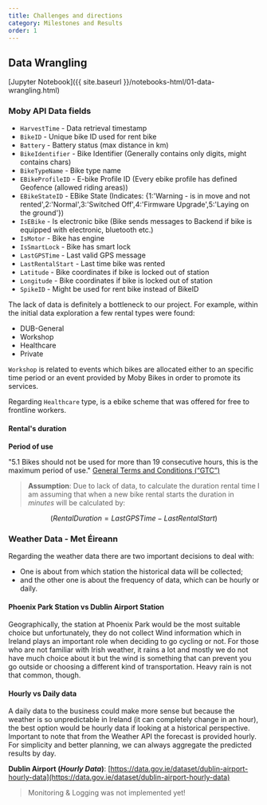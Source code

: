 ```yaml
---
title: Challenges and directions
category: Milestones and Results
order: 1
---
```


## Data Wrangling

[Jupyter Notebook]({{ site.baseurl }}/notebooks-html/01-data-wrangling.html)

### Moby API Data fields

- `HarvestTime` - Data retrieval timestamp
- `BikeID` - Unique bike ID used for rent bike
- `Battery` - Battery status (max distance in km)
- `BikeIdentifier` - Bike Identifier (Generally contains only digits, might contains chars)
- `BikeTypeName` - Bike type name
- `EBikeProfileID` - E-bike Profile ID (Every ebike profile has defined Geofence (allowed riding areas))
- `EBikeStateID` - EBike State (Indicates: {1:'Warning - is in move and not rented',2:'Normal',3:'Switched Off',4:'Firmware Upgrade',5:'Laying on the ground'})
- `IsEBike` - Is electronic bike (Bike sends messages to Backend if bike is equipped with electronic, bluetooth etc.)
- `IsMotor` - Bike has engine
- `IsSmartLock` - Bike has smart lock
- `LastGPSTime` - Last valid GPS message
- `LastRentalStart` - Last time bike was rented
- `Latitude` - Bike coordinates if bike is locked out of station
- `Longitude` - Bike coordinates if bike is locked out of station
- `SpikeID` - Might be used for rent bike instead of BikeID

The lack of data is definitely a bottleneck to our project. For example, within the initial data exploration a few rental types were found:

- DUB-General
- Workshop
- Healthcare
- Private

`Workshop` is related to events which bikes are allocated either to an specific time period or an event provided by Moby Bikes in order to promote its services.

Regarding `Healthcare` type, is a ebike scheme that was offered for free to frontline workers.

#### Rental's duration

**Period of use**

"5.1 Bikes should not be used for more than 19 consecutive hours, this is the maximum period of use." [General Terms and Conditions (“GTC”)](https://app.mobymove.com/t-c.html)

> **Assumption**: Due to lack of data, to calculate the duration rental time I am assuming that when a new bike rental starts the duration in _minutes_ will be calculated by:

$$ (RentalDuration = LastGPSTime − LastRentalStart) $$


### Weather Data - Met Éireann

Regarding the weather data there are two important decisions to deal with:

- One is about from which station the historical data will be collected;
- and the other one is about the frequency of data, which can be hourly or daily.

#### Phoenix Park Station vs Dublin Airport Station

Geographically, the station at Phoenix Park would be the most suitable choice but unfortunately, they do not collect Wind information which in Ireland plays an important role when deciding to go cycling or not. For those who are not familiar with Irish weather, it rains a lot and mostly we do not have much choice about it but the wind is something that can prevent you go outside or choosing a different kind of transportation. Heavy rain is not that common, though.

#### Hourly vs Daily data

A daily data to the business could make more sense but because the weather is so unpredictable in Ireland (it can completely change in an hour), the best option would be hourly data if looking at a historical perspective. Important to note that from the Weather API the forecast is provided hourly. For simplicity and better planning, we can always aggregate the predicted results by day.

**Dublin Airport (*Hourly Data*)**: [https://data.gov.ie/dataset/dublin-airport-hourly-data](https://data.gov.ie/dataset/dublin-airport-hourly-data)

> Monitoring & Logging was not implemented yet!

